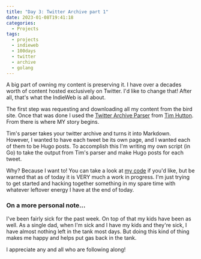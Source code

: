```yaml
---
title: "Day 3: Twitter Archive part 1"
date: 2023-01-08T19:41:18 
categories:
  - Projects
tags: 
  - projects
  - indieweb
  - 100days
  - twitter
  - archive
  - golang
---
```


A big part of owning my content is preserving it. I have over a decades worth
of content hosted exclusively on Twitter. I'd like to change that! After all,
that's what the IndieWeb is all about.

The first step was requesting and downloading all my content from the bird
site. Once that was done I used the [Twitter Archive Parser][1] from [Tim Hutton][2].
From there is where MY story begins.

Tim's parser takes your twitter archive and turns it into Markdown. However,
I wanted to have each tweet be its own page, and I wanted each of them to be
Hugo posts. To accomplish this I'm writing my own script (in Go) to take the
output from Tim's parser and make Hugo posts for each tweet.

Why? Because I want to! You can take a look at [my code][3] if you'd like, but
be warned that as of today it is VERY much a work in progress. I'm just trying
to get started and hacking together something in my spare time with whatever
leftover energy I have at the end of today.

### On a more personal note...

I've been fairly sick for the past week. On top of that my kids have been as
well. As a single dad, when I'm sick and I have my kids and they're sick,
I have almost nothing left in the tank most days. But doing this kind of thing
makes me happy and helps put gas back in the tank.

I appreciate any and all who are following along!

<!-- Links -->
[1]: https://github.com/timhutton/twitter-archive-parser
[2]: https://mathstodon.xyz/@timhutton
[3]: https://github.com/CrowderSoup/tw-export-to-hugo


